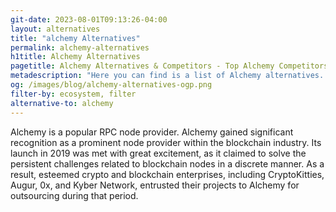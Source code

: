 ```yaml
---
git-date: 2023-08-01T09:13:26-04:00
layout: alternatives
title: "alchemy Alternatives"
permalink: alchemy-alternatives
h1title: Alchemy Alternatives
pagetitle: Alchemy Alternatives & Competitors - Top Alchemy Competitors and Alternatives
metadescription: "Here you can find is a list of Alchemy alternatives. Alchemy is a popular RPC node provider and standout player in the blockchain industry, offering a powerful combination of web3 developer products and tools"
og: /images/blog/alchemy-alternatives-ogp.png
filter-by: ecosystem, filter
alternative-to: alchemy
---
```


Alchemy is a popular RPC node provider. Alchemy gained significant recognition as a prominent node provider within the blockchain industry. Its launch in 2019 was met with great excitement, as it claimed to solve the persistent challenges related to blockchain nodes in a discrete manner. As a result, esteemed crypto and blockchain enterprises, including CryptoKitties, Augur, 0x, and Kyber Network, entrusted their projects to Alchemy for outsourcing during that period.
